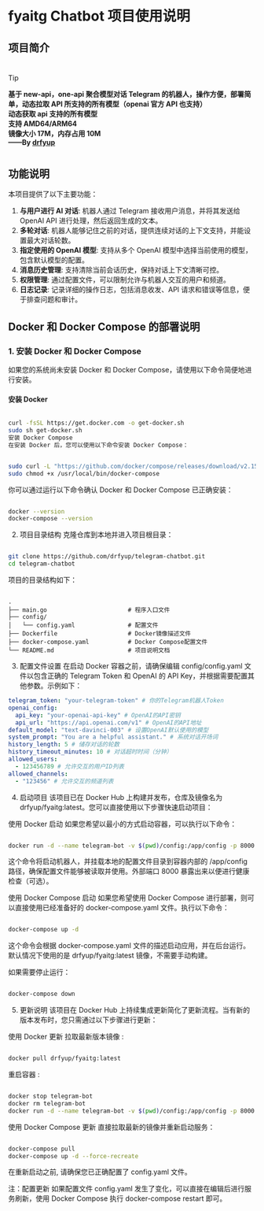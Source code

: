 # fyaitg Chatbot 项目使用说明

## 项目简介

#

> [!TIP]
> **基于 new-api，one-api 聚合模型对话 Telegram 的机器人，操作方便，部署简单，动态拉取 API 所支持的所有模型（openai 官方 API 也支持）** <br>
> **动态获取 api 支持的所有模型** <br>
> **支持 AMD64/ARM64** <br>
> **镜像大小 17M，内存占用 10M** <br>
> **——By [drfyup](https://hstz.com)**

#

## 功能说明

本项目提供了以下主要功能：

1. **与用户进行 AI 对话**: 机器人通过 Telegram 接收用户消息，并将其发送给 OpenAI API 进行处理，然后返回生成的文本。
2. **多轮对话**: 机器人能够记住之前的对话，提供连续对话的上下文支持，并能设置最大对话轮数。
3. **指定使用的 OpenAI 模型**: 支持从多个 OpenAI 模型中选择当前使用的模型，包含默认模型的配置。
4. **消息历史管理**: 支持清除当前会话历史，保持对话上下文清晰可控。
5. **权限管理**: 通过配置文件，可以限制允许与机器人交互的用户和频道。
6. **日志记录**: 记录详细的操作日志，包括消息收发、API 请求和错误等信息，便于排查问题和审计。

## Docker 和 Docker Compose 的部署说明

### 1. 安装 Docker 和 Docker Compose

如果您的系统尚未安装 Docker 和 Docker Compose，请使用以下命令简便地进行安装。

#### 安装 Docker

```bash

curl -fsSL https://get.docker.com -o get-docker.sh
sudo sh get-docker.sh
安装 Docker Compose
在安装 Docker 后，您可以使用以下命令安装 Docker Compose：
```

```bash

sudo curl -L "https://github.com/docker/compose/releases/download/v2.15.0/docker-compose-$(uname -s)-$(uname -m)" -o /usr/local/bin/docker-compose
sudo chmod +x /usr/local/bin/docker-compose
```

你可以通过运行以下命令确认 Docker 和 Docker Compose 已正确安装：

```bash

docker --version
docker-compose --version
```

2. 项目目录结构
   克隆仓库到本地并进入项目根目录：

```bash

git clone https://github.com/drfyup/telegram-chatbot.git
cd telegram-chatbot
```

项目的目录结构如下：

```plaintext

.
├── main.go                       # 程序入口文件
├── config/
│   └── config.yaml               # 配置文件
├── Dockerfile                    # Docker镜像描述文件
├── docker-compose.yaml           # Docker Compose配置文件
└── README.md                     # 项目说明文档
```

3. 配置文件设置
   在启动 Docker 容器之前，请确保编辑 config/config.yaml 文件以包含正确的 Telegram Token 和 OpenAI 的 API Key，并根据需要配置其他参数。示例如下：

```yaml
telegram_token: "your-telegram-token" # 你的Telegram机器人Token
openai_config:
  api_key: "your-openai-api-key" # OpenAI的API密钥
  api_url: "https://api.openai.com/v1" # OpenAI的API地址
default_model: "text-davinci-003" # 设置OpenAI默认使用的模型
system_prompt: "You are a helpful assistant." # 系统对话开场词
history_length: 5 # 储存对话的轮数
history_timeout_minutes: 10 # 对话超时时间（分钟）
allowed_users:
  - 123456789 # 允许交互的用户ID列表
allowed_channels:
  - "123456" # 允许交互的频道列表
```

4. 启动项目
   该项目已在 Docker Hub 上构建并发布，仓库及镜像名为 drfyup/fyaitg:latest。您可以直接使用以下步骤快速启动项目：

使用 Docker 启动
如果您希望以最小的方式启动容器，可以执行以下命令：

```bash

docker run -d --name telegram-bot -v $(pwd)/config:/app/config -p 8000:8000 drfyup/fyaitg:latest
```

这个命令将启动机器人，并挂载本地的配置文件目录到容器内部的 /app/config 路径，确保配置文件能够被读取并使用。外部端口 8000 暴露出来以便进行健康检查（可选）。

使用 Docker Compose 启动
如果您希望使用 Docker Compose 进行部署，则可以直接使用已经准备好的 docker-compose.yaml 文件。执行以下命令：

```bash

docker-compose up -d
```

这个命令会根据 docker-compose.yaml 文件的描述启动应用，并在后台运行。默认情况下使用的是 drfyup/fyaitg:latest 镜像，不需要手动构建。

如果需要停止运行：

```bash

docker-compose down
```

5. 更新说明
   该项目在 Docker Hub 上持续集成更新简化了更新流程。当有新的版本发布时，您只需通过以下步骤进行更新：

使用 Docker 更新
拉取最新版本镜像 :

```bash

docker pull drfyup/fyaitg:latest
```

重启容器 :

```bash

docker stop telegram-bot
docker rm telegram-bot
docker run -d --name telegram-bot -v $(pwd)/config:/app/config -p 8000:8000 drfyup/fyaitg:latest
```

使用 Docker Compose 更新
直接拉取最新的镜像并重新启动服务：

```bash

docker-compose pull
docker-compose up -d --force-recreate
```

在重新启动之前, 请确保您已正确配置了 config.yaml 文件。

注：配置更新
如果配置文件 config.yaml 发生了变化，可以直接在编辑后进行服务刷新，使用 Docker Compose 执行 docker-compose restart 即可。
